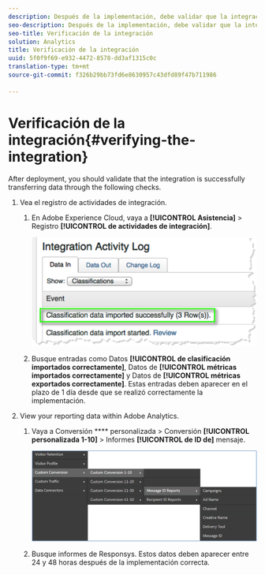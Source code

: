 ```yaml
---
description: Después de la implementación, debe validar que la integración esté transfiriendo datos correctamente mediante las siguientes comprobaciones.
seo-description: Después de la implementación, debe validar que la integración esté transfiriendo datos correctamente mediante las siguientes comprobaciones.
seo-title: Verificación de la integración
solution: Analytics
title: Verificación de la integración
uuid: 5f0f9f69-e932-4472-8578-dd3af1315c0c
translation-type: tm+mt
source-git-commit: f326b29bb73fd6e8630957c43dfd89f47b711986

---
```



# Verificación de la integración{#verifying-the-integration}

After deployment, you should validate that the integration is successfully transferring data through the following checks.

1. Vea el registro de actividades de integración.
   1. En Adobe Experience Cloud, vaya a **[!UICONTROL Asistencia]** &gt; Registro **[!UICONTROL de actividades de integración]**.

      ![](assets/integration_activity_log.png)

   1. Busque entradas como Datos **[!UICONTROL de clasificación importados correctamente]**, Datos de **[!UICONTROL métricas importados correctamente]** y Datos de **[!UICONTROL métricas exportados correctamente]**. Estas entradas deben aparecer en el plazo de 1 día desde que se realizó correctamente la implementación.
1. View your reporting data within Adobe Analytics.

   1. Vaya a Conversión **** personalizada &gt; Conversión **[!UICONTROL personalizada 1-10]** &gt; Informes **[!UICONTROL de ID de]** mensaje.

      ![](assets/reporting.png)

   1. Busque informes de Responsys.  Estos datos deben aparecer entre 24 y 48 horas después de la implementación correcta.
